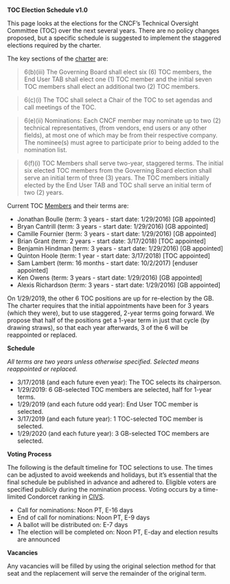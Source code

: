 **TOC Election Schedule v1.0**

This page looks at the elections for the CNCF’s Technical Oversight Committee (TOC) over the next several years. There are no policy changes proposed, but a specific schedule is suggested to implement the staggered elections required by the charter.

The key sections of the [charter](https://www.cncf.io/about/charter/) are:

>6(b)(iii) The Governing Board shall elect six (6) TOC members, the End User TAB shall elect one (1) TOC member and the initial seven TOC members shall elect an additional two (2) TOC members.

>6(c)(i) The TOC shall select a Chair of the TOC to set agendas and call meetings of the TOC.

>6(e)(ii) Nominations: Each CNCF member may nominate up to two (2) technical representatives, (from vendors, end users or any other fields), at most one of which may be from their respective company. The nominee(s) must agree to participate prior to being added to the nomination list.

>6(f)(i) TOC Members shall serve two-year, staggered terms. The initial six elected TOC members from the Governing Board election shall serve an initial term of three (3) years. The TOC members initially elected by the End User TAB and TOC shall serve an initial term of two (2) years.

Current TOC [Members](https://github.com/cncf/toc#members) and their terms are:

* Jonathan Boulle (term: 3 years - start date: 1/29/2016) [GB appointed]
* Bryan Cantrill (term: 3 years - start date: 1/29/2016) [GB appointed]
* Camille Fournier (term: 3 years - start date: 1/29/2016) [GB appointed]
* Brian Grant (term: 2 years - start date: 3/17/2018) [TOC appointed]
* Benjamin Hindman (term: 3 years - start date: 1/29/2016) [GB appointed]
* Quinton Hoole (term: 1 year - start date: 3/17/2018) [TOC appointed]
* Sam Lambert (term: 16 months - start date: 10/2/2017) [enduser appointed]
* Ken Owens (term: 3 years - start date: 1/29/2016) [GB appointed]
* Alexis Richardson (term: 3 years - start date: 1/29/2016) [GB appointed]

On 1/29/2019, the other 6 TOC positions are up for re-election by the GB. The charter requires that the initial appointments have been for 3 years (which they were), but to use staggered, 2-year terms going forward. We propose that half of the positions get a 1-year term in just that cycle (by drawing straws), so that each year afterwards, 3 of the 6 will be reappointed or replaced.

**Schedule**

*All terms are two years unless otherwise specified. Selected means reappointed or replaced.*

* 3/17/2018 (and each future even year): The TOC selects its chairperson.
* 1/29/2019: 6 GB-selected TOC members are selected, half for 1-year terms.
* 1/29/2019 (and each future odd year): End User TOC member is selected.
* 3/17/2019 (and each future year): 1 TOC-selected TOC member is selected.
* 1/29/2020 (and each future year): 3 GB-selected TOC members are selected.

**Voting Process**

The following is the default timeline for TOC selections to use. The times can be adjusted to avoid weekends and holidays, but it’s essential that the final schedule be published in advance and adhered to. Eligible voters are specified publicly during the nomination process. Voting occurs by a time-limited Condorcet ranking in [CIVS](http://civs.cs.cornell.edu/).

* Call for nominations: Noon PT, E-16 days
* End of call for nominations: Noon PT, E-9 days
* A ballot will be distributed on: E-7 days
* The election will be completed on: Noon PT, E-day and election results are announced

**Vacancies**

Any vacancies will be filled by using the original selection method for that seat and the replacement will serve the remainder of the original term.
